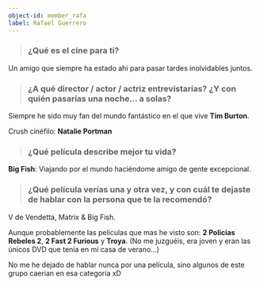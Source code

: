 ```yaml
---
object-id: member_rafa
label: Rafael Guerrero
---
```


> ### ¿Qué es el cine para ti?

Un amigo que siempre ha estado ahi para pasar tardes inolvidables juntos.

> ### ¿A qué director / actor / actriz entrevistarías? ¿Y con quién pasarías una noche... a solas?

Siempre he sido muy fan del mundo fantástico en el que vive **Tim Burton**.

Crush cinéfilo: **Natalie Portman**

> ### ¿Qué película describe mejor tu vida?

**Big Fish**: Viajando por el mundo haciéndome amigo de gente excepcional.

> ### ¿Qué película verías una y otra vez, y con cuál te dejaste de hablar con la persona que te la recomendó?

V de Vendetta, Matrix & Big Fish.

Aunque probablemente las películas que mas he visto son: **2 Policias Rebeles 2**, **2 Fast 2 Furious** y **Troya**. (No me juzguéis, era joven y eran las únicos DVD que tenia en mi casa de verano...)

No me he dejado de hablar nunca por una película, sino algunos de este grupo caerian en esa categoría xD